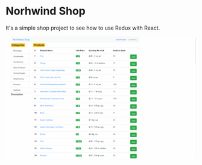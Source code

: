 # Norhwind Shop
It's a simple shop project to see how to use Redux with React.

![](northwind-shop.gif)
